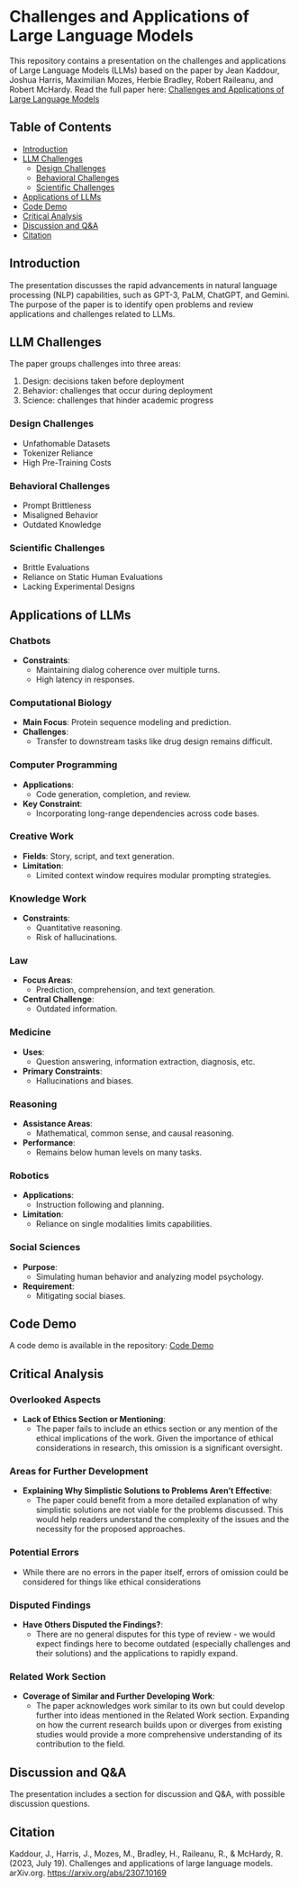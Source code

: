 # Challenges and Applications of Large Language Models

This repository contains a presentation on the challenges and applications of Large Language Models (LLMs) based on the paper by Jean Kaddour, Joshua Harris, Maximilian Mozes, Herbie Bradley, Robert Raileanu, and Robert McHardy. Read the full paper here: [Challenges and Applications of Large Language Models](https://arxiv.org/abs/2307.10169)

## Table of Contents

- [Introduction](#introduction)
- [LLM Challenges](#llm-challenges)
  - [Design Challenges](#design-challenges)
  - [Behavioral Challenges](#behavioral-challenges)
  - [Scientific Challenges](#scientific-challenges)
- [Applications of LLMs](#applications-of-llms)
- [Code Demo](#code-demo)
- [Critical Analysis](#critical-analysis)
- [Discussion and Q&A](#discussion-and-qa)
- [Citation](#citation)

## Introduction

The presentation discusses the rapid advancements in natural language processing (NLP) capabilities, such as GPT-3, PaLM, ChatGPT, and Gemini. The purpose of the paper is to identify open problems and review applications and challenges related to LLMs.

## LLM Challenges

The paper groups challenges into three areas:
1. Design: decisions taken before deployment
2. Behavior: challenges that occur during deployment
3. Science: challenges that hinder academic progress

### Design Challenges

- Unfathomable Datasets
- Tokenizer Reliance
- High Pre-Training Costs

### Behavioral Challenges

- Prompt Brittleness
- Misaligned Behavior
- Outdated Knowledge

### Scientific Challenges

- Brittle Evaluations
- Reliance on Static Human Evaluations
- Lacking Experimental Designs

## Applications of LLMs

### Chatbots

- **Constraints**: 
  - Maintaining dialog coherence over multiple turns.
  - High latency in responses.

### Computational Biology

- **Main Focus**: Protein sequence modeling and prediction.
- **Challenges**: 
  - Transfer to downstream tasks like drug design remains difficult.

### Computer Programming

- **Applications**: 
  - Code generation, completion, and review.
- **Key Constraint**: 
  - Incorporating long-range dependencies across code bases.

### Creative Work

- **Fields**: Story, script, and text generation.
- **Limitation**: 
  - Limited context window requires modular prompting strategies.

### Knowledge Work

- **Constraints**: 
  - Quantitative reasoning.
  - Risk of hallucinations.

### Law

- **Focus Areas**: 
  - Prediction, comprehension, and text generation.
- **Central Challenge**: 
  - Outdated information.

### Medicine

- **Uses**: 
  - Question answering, information extraction, diagnosis, etc.
- **Primary Constraints**: 
  - Hallucinations and biases.

### Reasoning

- **Assistance Areas**: 
  - Mathematical, common sense, and causal reasoning.
- **Performance**: 
  - Remains below human levels on many tasks.

### Robotics

- **Applications**: 
  - Instruction following and planning.
- **Limitation**: 
  - Reliance on single modalities limits capabilities.

### Social Sciences

- **Purpose**: 
  - Simulating human behavior and analyzing model psychology.
- **Requirement**: 
  - Mitigating social biases.


## Code Demo

A code demo is available in the repository: [Code Demo](https://github.com/sophiatannir/TTP_LLMs_review/blob/main/LLM_review.ipynb)

## Critical Analysis

### Overlooked Aspects

- **Lack of Ethics Section or Mentioning**: 
  - The paper fails to include an ethics section or any mention of the ethical implications of the work. Given the importance of ethical considerations in research, this omission is a significant oversight.

### Areas for Further Development

- **Explaining Why Simplistic Solutions to Problems Aren’t Effective**: 
  - The paper could benefit from a more detailed explanation of why simplistic solutions are not viable for the problems discussed. This would help readers understand the complexity of the issues and the necessity for the proposed approaches.

### Potential Errors

- While there are no errors in the paper itself, errors of omission could be considered for things like ethical considerations

### Disputed Findings

- **Have Others Disputed the Findings?**: 
  - There are no general disputes for this type of review - we would expect findings here to become outdated (especially challenges and their solutions) and the applications to rapidly expand.
  
### Related Work Section

- **Coverage of Similar and Further Developing Work**: 
  - The paper acknowledges work similar to its own but could develop further into ideas mentioned in the Related Work section. Expanding on how the current research builds upon or diverges from existing studies would provide a more comprehensive understanding of its contribution to the field.

## Discussion and Q&A

The presentation includes a section for discussion and Q&A, with possible discussion questions.

## Citation

Kaddour, J., Harris, J., Mozes, M., Bradley, H., Raileanu, R., & McHardy, R. (2023, July 19). Challenges and applications of large language models. arXiv.org. https://arxiv.org/abs/2307.10169
